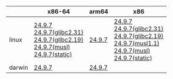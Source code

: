 ||x86-64|arm64|x86|
| --- | --- | --- | --- |
|linux|[24.9.7](https://github.com/roswell/clisp_head/releases/download/24.9.7/clisp-24.9.7-x86-64-linux-binary.tar.bz2)<br />[24.9.7(glibc2.31)](https://github.com/roswell/clisp_head/releases/download/24.9.7/clisp-24.9.7-x86-64-linux-glibc2.31-binary.tar.bz2)<br />[24.9.7(glibc2.19)](https://github.com/roswell/clisp_head/releases/download/24.9.7/clisp-24.9.7-x86-64-linux-glibc2.19-binary.tar.bz2)<br />[24.9.7(musl)](https://github.com/roswell/clisp_head/releases/download/24.9.7/clisp-24.9.7-x86-64-linux-musl-binary.tar.bz2)<br />[24.9.7(static)](https://github.com/roswell/clisp_head/releases/download/24.9.7/clisp-24.9.7-x86-64-linux-static-binary.tar.bz2)<br />|[24.9.7](https://github.com/roswell/clisp_head/releases/download/24.9.7/clisp-24.9.7-arm64-linux-binary.tar.bz2)<br />|[24.9.7](https://github.com/roswell/clisp_head/releases/download/24.9.7/clisp-24.9.7-x86-linux-binary.tar.bz2)<br />[24.9.7(glibc2.31)](https://github.com/roswell/clisp_head/releases/download/24.9.7/clisp-24.9.7-x86-linux-glibc2.31-binary.tar.bz2)<br />[24.9.7(glibc2.19)](https://github.com/roswell/clisp_head/releases/download/24.9.7/clisp-24.9.7-x86-linux-glibc2.19-binary.tar.bz2)<br />[24.9.7(musl1.1)](https://github.com/roswell/clisp_head/releases/download/24.9.7/clisp-24.9.7-x86-linux-musl1.1-binary.tar.bz2)<br />[24.9.7(musl)](https://github.com/roswell/clisp_head/releases/download/24.9.7/clisp-24.9.7-x86-linux-musl-binary.tar.bz2)<br />[24.9.7(static)](https://github.com/roswell/clisp_head/releases/download/24.9.7/clisp-24.9.7-x86-linux-static-binary.tar.bz2)<br />|
|darwin|[24.9.7](https://github.com/roswell/clisp_head/releases/download/24.9.7/clisp-24.9.7-x86-64-darwin-binary.tar.bz2)<br />|[24.9.7](https://github.com/roswell/clisp_head/releases/download/24.9.7/clisp-24.9.7-arm64-darwin-binary.tar.bz2)<br />||
